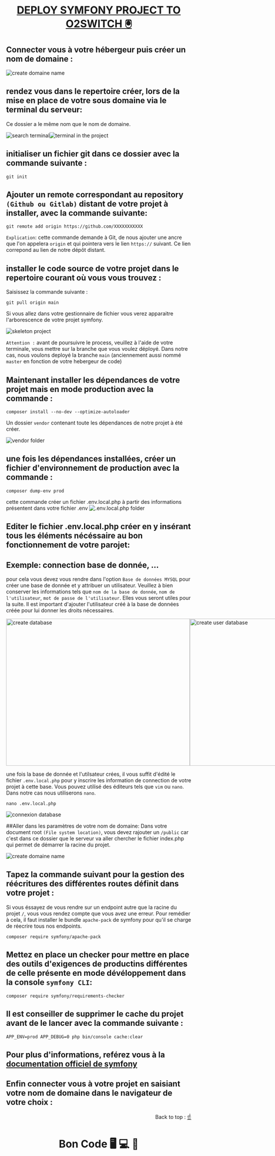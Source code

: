 
<div>
  <h1 align="center" position="relative">
    <a  href="https://github.com/armandwadji/Deploy-symfony-project.git" target='_blank'>DEPLOY SYMFONY PROJECT TO O2SWITCH 🖲
    </a> 
  </h1> 
</div> 

## Connecter vous à votre hébergeur puis créer un nom de domaine :

<img alt="create domaine name" src="https://github.com/armandwadji/Deploy-symfony-project/assets/90448006/554a916c-bd26-4865-8d89-ae9241ad02de">


## rendez vous dans le repertoire créer, lors de la mise en place de votre sous domaine via le terminal du serveur:
Ce dossier a le même nom que le nom de domaine.

<div style="display: flex; flex-direction: row;">
  <img alt="search terminal" src="https://github.com/armandwadji/Deploy-symfony-project/assets/90448006/77d214c4-d461-46b3-ba58-f496d817243d">
  <img alt="terminal in the project" src="https://github.com/armandwadji/Deploy-symfony-project/assets/90448006/0b5ec3f3-825f-4402-be8d-fdd75fcf423e">
</div>

## initialiser un fichier git dans ce dossier avec la commande suivante :
```
git init
```

## Ajouter un remote correspondant au repository `(Github ou Gitlab)` distant de votre projet à installer, avec la commande suivante:
```
git remote add origin https://github.com/XXXXXXXXXXX
```
`Explication`: cette commande demande à Git, de nous ajouter une ancre que l'on appelera `origin` et qui pointera vers le lien `https://` suivant. 
Ce lien correpond au lien de notre dépôt distant.

## installer le code source de votre projet dans le repertoire courant où vous vous trouvez : 
Saisissez la commande suivante : 
```
git pull origin main
```
Si vous allez dans votre gestionnaire de fichier vous verez apparaitre l'arborescence de votre projet symfony.

<img alt="skeleton project" src="https://github.com/armandwadji/Deploy-symfony-project/assets/90448006/1ae6367b-a4da-4ad6-8d0f-84457f69c8f9">

`Attention :` avant de poursuivre le process, veuillez à l'aide de votre terminale, vous mettre sur la branche que vous voulez déployé.
Dans notre cas, nous voulons deployé la branche `main` (anciennement aussi nommé `master` en fonction de votre hebergeur de code)

## Maintenant installer les dépendances de votre projet mais en mode production avec la commande :
```
composer install --no-dev --optimize-autoloader
```
Un dossier `vendor` contenant toute les dépendances de notre projet à été créer.

<img alt="vendor folder" src="https://github.com/armandwadji/Deploy-symfony-project/assets/90448006/b436b819-d535-48e6-9d2c-25f14dc9bdcc">

## une fois les dépendances installées, créer un fichier d'environnement de production avec la commande :
```
composer dump-env prod
```
cette commande créer un fichier .env.local.php à partir des informations présentent dans votre fichier .env
<img alt=".env.local.php folder" src="https://github.com/armandwadji/Deploy-symfony-project/assets/90448006/37c6c6b2-bfb6-4f3a-b874-219d263b13c4">

## Editer le fichier .env.local.php créer en y insérant tous les éléments nécéssaire au bon fonctionnement de votre parojet:
## Exemple: connection base de donnée, ...
pour cela vous devez vous rendre dans l'option `Base de données MYSQL` pour créer une base de donnée et y attribuer un utilisateur.
Veuillez à bien conserver les informations tels que `nom de la base de donnée`, `nom de l'utilisateur`, `mot de passe de l'utilisateur`. Elles vous seront utiles pour la suite.
Il est important d'ajouter l'utilisateur créé à la base de données créée pour lui donner les droits nécessaires.

<div style="display: flex; flex-direction: row;">
  <img width="500px" height='400px' alt="create database" src="https://github.com/armandwadji/Deploy-symfony-project/assets/90448006/7eb2a267-0a9c-4136-b4ea-a15ceac27c4a">
  <img width="500px" height='400px' alt="create user database" src="https://github.com/armandwadji/Deploy-symfony-project/assets/90448006/c048f247-7191-4deb-bc98-e27a994576e8">
</div>

une fois la base de donnée et l'utilsateur crées, il vous suffit d'édité le fichier `.env.local.php` pour y inscrire les information de connection de votre projet à cette base.
Vous pouvez utilisé des éditeurs tels que `vim` ou `nano`. Dans notre cas nous utiliserons `nano`.
```
nano .env.local.php
```
<img alt="connexion database" src="https://github.com/armandwadji/Deploy-symfony-project/assets/90448006/46b93725-4c95-4e58-a397-144492ee8758">

##Aller dans les paramètres de votre nom de domaine:
Dans votre document root `(File system location)`, vous devez rajouter un `/public` car c'est dans ce dossier que le serveur va aller chercher le fichier index.php qui permet de démarrer la racine du projet.

<img alt="create domaine name" src="https://github.com/armandwadji/Deploy-symfony-project/assets/90448006/6b5ab494-a49d-42a8-8707-f781107dcfe9">


## Tapez la commande suivant pour la gestion des réécritures des différentes routes définit dans votre projet :
Si vous éssayez de vous rendre sur un endpoint autre que la racine du projet `/`, vous vous rendez compte que vous avez une erreur. Pour remédier à cela, il faut installer le bundle `apache-pack` de symfony pour qu'il se charge de réecrire tous nos endpoints.

```
composer require symfony/apache-pack
```

## Mettez en place un checker pour mettre en place des outils d'exigences de productins différentes de celle présente en mode dévéloppement dans la console `symfony CLI`:
```
composer require symfony/requirements-checker
```

## Il est conseiller de supprimer le cache du projet avant de le lancer avec la commande suivante :
```
APP_ENV=prod APP_DEBUG=0 php bin/console cache:clear
```

## Pour plus d'informations, reférez vous à la [documentation officiel de symfony][symfony]

## Enfin connecter vous à votre projet en saisiant votre nom de domaine dans le navigateur de votre choix :

<p align="right">Back to top :
  <a href="#top">
    ☝
  </a>
</p>

<h1 align="center">Bon Code 🖥 💻 📱</h1>

[symfony]: https://symfony.com/doc/current/deployment.html#symfony-deployment-basics

